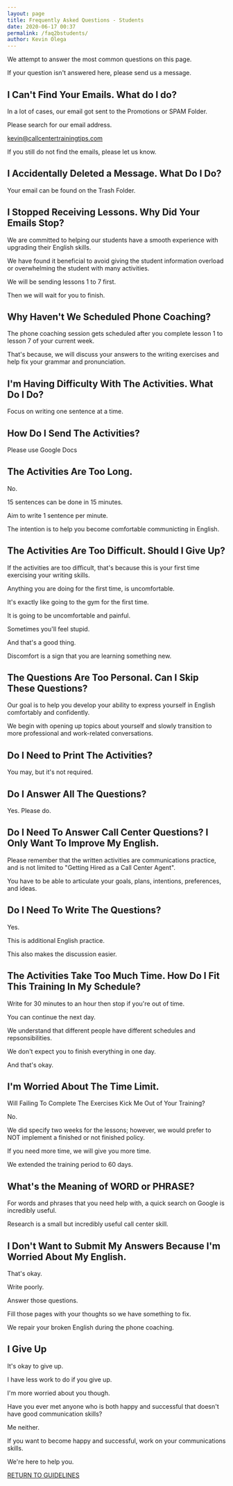 ```yaml
--- 
layout: page
title: Frequently Asked Questions - Students
date: 2020-06-17 00:37
permalink: /faq2bstudents/ 
author: Kevin Olega 
--- 
```

We attempt to answer the most common questions on this page.

If your question isn't answered here, please send us a message.

## I Can't Find Your Emails. What do I do?

In a lot of cases, our email got sent to the Promotions or SPAM Folder.

Please search for our email address.

kevin@callcentertrainingtips.com

If you still do not find the emails, please let us know.

## I Accidentally Deleted a Message. What Do I Do?

Your email can be found on the Trash Folder.

## I Stopped Receiving Lessons. Why Did Your Emails Stop?

We are committed to helping our students have a smooth experience with upgrading their English skills.

We have found it beneficial to avoid giving the student information overload or overwhelming the student with many activities.

We will be sending lessons 1 to 7 first.

Then we will wait for you to finish.

## Why Haven't We Scheduled Phone Coaching?

The phone coaching session gets scheduled after you complete lesson 1 to lesson 7 of your current week.

That's because, we will discuss your answers to the writing exercises and help fix your grammar and pronunciation.


## I'm Having Difficulty With The Activities. What Do I Do?

Focus on writing one sentence at a time.

## How Do I Send The Activities?

Please use Google Docs

## The Activities Are Too Long.

No.

15 sentences can be done in 15 minutes.

Aim to write 1 sentence per minute.

The intention is to help you become comfortable communicting in English.

## The Activities Are Too Difficult. Should I Give Up?

If the activities are too difficult, that's because this is your first time exercising your writing skills.

Anything you are doing for the first time, is uncomfortable.

It's exactly like going to the gym for the first time.

It is going to be uncomfortable and painful.

Sometimes you'll feel stupid.

And that's a good thing.

Discomfort is a sign that you are learning something new.

## The Questions Are Too Personal. Can I Skip These Questions?

Our goal is to help you develop your ability to express yourself in English comfortably and confidently.

We begin with opening up topics about yourself and slowly transition to more professional and work-related conversations.

## Do I Need to Print The Activities?

You may, but it's not required.

## Do I Answer All The Questions?

Yes. Please do.

## Do I Need To Answer Call Center Questions? I Only Want To Improve My English.

Please remember that the written activities are communications practice, and is not limited to "Getting Hired as a Call Center Agent".

You have to be able to articulate your goals, plans, intentions, preferences, and ideas.

## Do I Need To Write The Questions?

Yes. 

This is additional English practice.

This also makes the discussion easier.

## The Activities Take Too Much Time. How Do I Fit This Training In My Schedule?

Write for 30 minutes to an hour then stop if you're out of time.

You can continue the next day.

We understand that different people have different schedules and repsonsibilities. 

We don't expect you to finish everything in one day.

And that's okay.

## I'm Worried About The Time Limit. 

Will Failing To Complete The Exercises Kick Me Out of Your Training?

No.

We did specify two weeks for the lessons; however, we would prefer to NOT implement a finished or not finished policy.

If you need more time, we will give you more time.

We extended the training period to 60 days.

## What's the Meaning of WORD or PHRASE?

For words and phrases that you need help with, a quick search on Google is incredibly useful.

Research is a small but incredibly useful call center skill.

## I Don't Want to Submit My Answers Because I'm Worried About My English.

That's okay.

Write poorly.

Answer those questions.

Fill those pages with your thoughts so we have something to fix.

We repair your broken English during the phone coaching.

## I Give Up

It's okay to give up.

I have less work to do if you give up.

I'm more worried about you though.

Have you ever met anyone who is both happy and successful that doesn't have good communication skills?

Me neither.

If you want to become happy and successful, work on your communications skills.

We're here to help you.

<a href="https://callcentertrainingtips.com/2webguide/" class="button focus">RETURN TO GUIDELINES</a> 